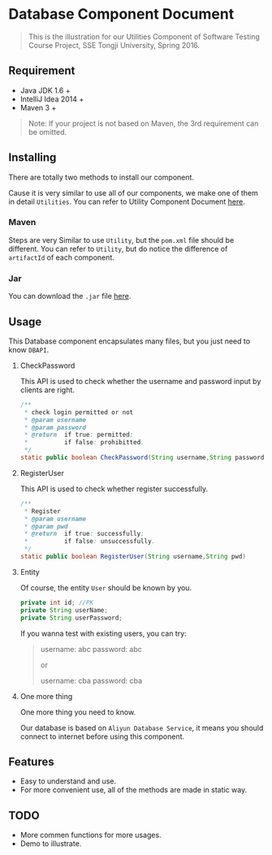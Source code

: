 # Database Component Document

> This is the illustration for our Utilities Component of Software Testing Course Project, SSE Tongji University, Spring 2016.

## Requirement

* Java JDK 1.6 +
* IntelliJ Idea 2014 +
* Maven 3 +

> Note: If your project is not based on Maven, the 3rd requirement can be omitted.

## Installing

There are totally two methods to install our component.

Cause it is very similar to use all of our components, we make one of them in detail `Utilities`. You can refer to Utility Component Document [here](https://github.com/anzhehong/Software-Reuse/blob/master/Components/Utilities/Utilities%20Component%20Document.md).

### Maven

Steps are very Similar to use `Utility`, but the `pom.xml` file should be different. You can refer to `Utility`, but do notice the difference of `artifactId` of each component.

### Jar

You can download the `.jar` file [here](http://7xsf2g.com1.z0.glb.clouddn.com/jar0414_Database-1.0-SNAPSHOT-jar-with-dependencies.jar).

## Usage

This Database component encapsulates many files, but you just need to know `DBAPI`.

1. CheckPassword

	This API is used to check whether the username and password input by clients are right. 
	
	```java
	/**
     * check login permitted or not
     * @param username
     * @param password
     * @return  if true: permitted; 
     * 		    if false: prohibitted.
     */
    static public boolean CheckPassword(String username,String password)
	```

2. RegisterUser

	This API is used to check whether register successfully.
	
	```java
	/**
     * Register
     * @param username
     * @param pwd
     * @return  if true: successfully; 
     * 		    if false: unsuccessfully.
     */
    static public boolean RegisterUser(String username,String pwd)
	```


3. Entity

	Of course, the entity `User` should be known by you.

	```java
	private int id; //PK
	private String userName;
	private String userPassword;
	```	

	If you wanna test with existing users, you can try:
	> username: abc		password: abc
	> 
	> or
	> 
	> username: cba		password: cba

4. One more thing

	One more thing you need to know. 
	
	Our database is based on `Aliyun Database Service`, it means you should connect to internet before using this component.

## Features

* Easy to understand and use.
* For more convenient use, all of the methods are made in static way.

## TODO

* More commen functions for more usages.
* Demo to illustrate.